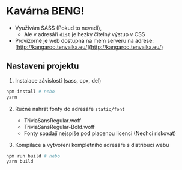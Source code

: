 
# Kavárna BENG!


- Využívám SASS (Pokud to nevadí),
  - Ale v adresáři `dist` je hezky čitelný výstup v CSS
- Provizorně je web dostupná na mém serveru na adrese: [http://kangaroo.tenvalka.eu/](http://kangaroo.tenvalka.eu/)

## Nastaveni projektu

1. Instalace závislostí (sass, cpx, del)
```sh
npm install # nebo
yarn
```

2. Ručně nahrát fonty do adresáře `static/font`
   - TriviaSansRegular.woff
   - TriviaSansRegular-Bold.woff
   - Fonty spadají nejspíše pod placenou licenci (Nechci riskovat)

3. Kompilace a vytvoření kompletního adresáře s distribucí webu
```sh
npm run build # nebo
yarn build
```

